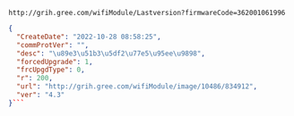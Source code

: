 `http://grih.gree.com/wifiModule/Lastversion?firmwareCode=362001061996`

```json
{
  "CreateDate": "2022-10-28 08:58:25",
  "commProtVer": "",
  "desc": "\u89e3\u51b3\u5df2\u77e5\u95ee\u9898",
  "forcedUpgrade": 1,
  "frcUpgdType": 0,
  "r": 200,
  "url": "http://grih.gree.com/wifiModule/image/10486/834912",
  "ver": "4.3"
}```